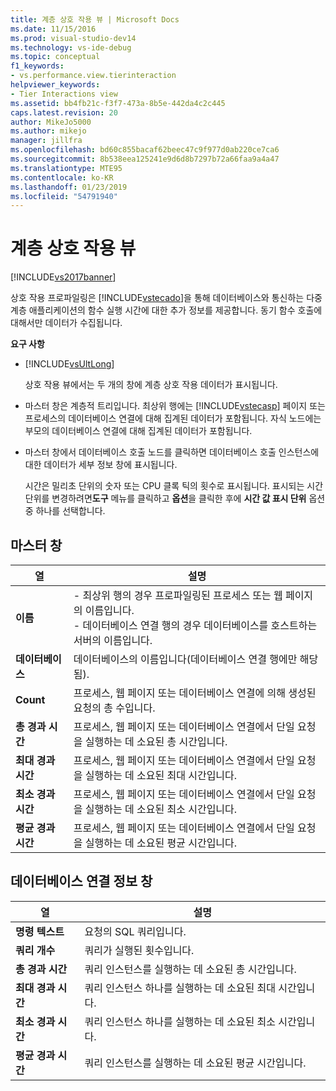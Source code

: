 ```yaml
---
title: 계층 상호 작용 뷰 | Microsoft Docs
ms.date: 11/15/2016
ms.prod: visual-studio-dev14
ms.technology: vs-ide-debug
ms.topic: conceptual
f1_keywords:
- vs.performance.view.tierinteraction
helpviewer_keywords:
- Tier Interactions view
ms.assetid: bb4fb21c-f3f7-473a-8b5e-442da4c2c445
caps.latest.revision: 20
author: MikeJo5000
ms.author: mikejo
manager: jillfra
ms.openlocfilehash: bd60c855bacaf62beec47c9f977d0ab220ce7ca6
ms.sourcegitcommit: 8b538eea125241e9d6d8b7297b72a66faa9a4a47
ms.translationtype: MTE95
ms.contentlocale: ko-KR
ms.lasthandoff: 01/23/2019
ms.locfileid: "54791940"
---
```

# <a name="tier-interactions-view"></a>계층 상호 작용 뷰
[!INCLUDE[vs2017banner](../includes/vs2017banner.md)]

상호 작용 프로파일링은 [!INCLUDE[vstecado](../includes/vstecado-md.md)]을 통해 데이터베이스와 통신하는 다중 계층 애플리케이션의 함수 실행 시간에 대한 추가 정보를 제공합니다. 동기 함수 호출에 대해서만 데이터가 수집됩니다.  
  
 **요구 사항**  
  
- [!INCLUDE[vsUltLong](../includes/vsultlong-md.md)]  
  
  상호 작용 뷰에서는 두 개의 창에 계층 상호 작용 데이터가 표시됩니다.  
  
- 마스터 창은 계층적 트리입니다. 최상위 행에는 [!INCLUDE[vstecasp](../includes/vstecasp-md.md)] 페이지 또는 프로세스의 데이터베이스 연결에 대해 집계된 데이터가 포함됩니다. 자식 노드에는 부모의 데이터베이스 연결에 대해 집계된 데이터가 포함됩니다.  
  
- 마스터 창에서 데이터베이스 호출 노드를 클릭하면 데이터베이스 호출 인스턴스에 대한 데이터가 세부 정보 창에 표시됩니다.  
  
  시간은 밀리초 단위의 숫자 또는 CPU 클록 틱의 횟수로 표시됩니다. 표시되는 시간 단위를 변경하려면**도구** 메뉴를 클릭하고 **옵션**을 클릭한 후에 **시간 값 표시 단위** 옵션 중 하나를 선택합니다.  
  
## <a name="master-pane"></a>마스터 창  
  
|열|설명|  
|------------|-----------------|  
|**이름**|-   최상위 행의 경우 프로파일링된 프로세스 또는 웹 페이지의 이름입니다.<br />-   데이터베이스 연결 행의 경우 데이터베이스를 호스트하는 서버의 이름입니다.|  
|**데이터베이스**|데이터베이스의 이름입니다(데이터베이스 연결 행에만 해당됨).|  
|**Count**|프로세스, 웹 페이지 또는 데이터베이스 연결에 의해 생성된 요청의 총 수입니다.|  
|**총 경과 시간**|프로세스, 웹 페이지 또는 데이터베이스 연결에서 단일 요청을 실행하는 데 소요된 총 시간입니다.|  
|**최대 경과 시간**|프로세스, 웹 페이지 또는 데이터베이스 연결에서 단일 요청을 실행하는 데 소요된 최대 시간입니다.|  
|**최소 경과 시간**|프로세스, 웹 페이지 또는 데이터베이스 연결에서 단일 요청을 실행하는 데 소요된 최소 시간입니다.|  
|**평균 경과 시간**|프로세스, 웹 페이지 또는 데이터베이스 연결에서 단일 요청을 실행하는 데 소요된 평균 시간입니다.|  
  
## <a name="database-connection-details-pane"></a>데이터베이스 연결 정보 창  
  
|열|설명|  
|------------|-----------------|  
|**명령 텍스트**|요청의 SQL 쿼리입니다.|  
|**쿼리 개수**|쿼리가 실행된 횟수입니다.|  
|**총 경과 시간**|쿼리 인스턴스를 실행하는 데 소요된 총 시간입니다.|  
|**최대 경과 시간**|쿼리 인스턴스 하나를 실행하는 데 소요된 최대 시간입니다.|  
|**최소 경과 시간**|쿼리 인스턴스 하나를 실행하는 데 소요된 최소 시간입니다.|  
|**평균 경과 시간**|쿼리 인스턴스를 실행하는 데 소요된 평균 시간입니다.|
